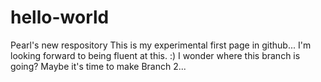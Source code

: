 # hello-world
Pearl's new respository
This is my experimental first page in github... I'm looking forward to being fluent at this. :)
I wonder where this branch is going? Maybe it's time to make Branch 2...
